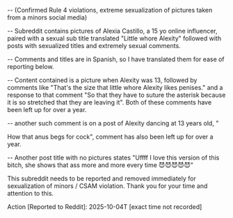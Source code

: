 -- (Confirmed Rule 4 violations, extreme sexualization of pictures taken from a minors social media)

-- Subreddit contains pictures of Alexia Castillo, a 15 yo online influencer, paired with a sexual sub title translated "Little whore Alexity" followed with posts with sexualized titles and extremely sexual comments.

-- Comments and titles are in Spanish, so I have translated them for ease of reporting below.

-- Content contained is a picture when Alexity was 13, followed by comments like "That's the size that little whore Alexity likes penises." and a response to that comment "So that they have to suture the asterisk because it is so stretched that they are leaving it". Both of these comments have been left up for over a year.

-- another such comment is on a post of Alexity dancing at 13 years old, "

How that anus begs for cock", comment has also been left up for over a year.

-- Another post title with no pictures states "Uffff I love this version of this bitch, she shows that ass more and more every time 😈😈😈😈😈"

This subreddit needs to be reported and removed immediately for sexualization of minors / CSAM violation. Thank you for your time and attention to this.

Action [Reported to Reddit]: 2025-10-04T [exact time not recorded]